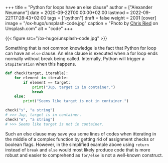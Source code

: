 +++
title = "Python for loops have an else clause"
author = ["Alexander Neumann"]
date = 2020-09-22T00:00:00+02:00
lastmod = 2022-09-22T17:28:43+02:00
tags = ["python"]
draft = false
weight = 2001
[cover]
  image = "/ox-hugo/unsplash-code.jpg"
  caption = "Photo by [Chris Ried](https://unsplash.com/@cdr6934) on Unsplash.com"
  alt = "code"
+++

<div class="skipRender">

{{< figure src="/ox-hugo/unsplash-code.jpg" >}}

</div>

Something that is not common knowledge is the fact that Python for loop can have an `else` clause.
An else clause is executed when a for loop ends normally without break being called.
Internally, Python will trigger a `StopIteration` when this happens.

```python
def check(target, iterable):
    for element in iterable:
        if element == target:
            print("Jup, target is in container.")
            break
    else:
        print("Seems like target is not in container.")

check("s", "a string")
# >>> Jup, target is in container.
check("e", "a string")
# >>> Seems like target is not in container.
```

Such an else clause may save you some lines of codes when itterating in the middle of a complex function by getting rid of assignment checks or boolean flags.
However, in the simplified example above using `return` instead of `break` and `else` would most likely produce code that is more robust and easier to comprehend as `for/else` is not a well-known construct.